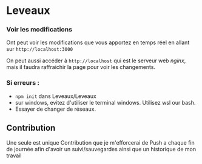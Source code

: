 # Leveaux

### Voir les modifications
Ont peut voir les modifications que vous apportez en temps réel en allant sur
`http://localhost:3000`

On peut aussi accéder à `http://localhost` qui est le serveur web *nginx*,
mais il faudra raffraichir la page pour voir les changements.

### Si erreurs : 

+ `npm init` dans Leveaux/Leveaux
+ sur windows, evitez d'utiliser le terminal windows. Utilisez wsl our bash.
+ Essayer de changer de réseaux.

## Contribution

Une seule est unique Contribution que je m'efforcerai de Push a chaque fin de journée afin d'avoir un suivi/sauvegardes ainsi que 
un historique de mon travail
